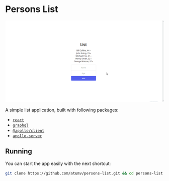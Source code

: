 # Persons List

![example](/public/example.gif)

A simple list application, built with following packages:

- [`react`](https://www.npmjs.com/package/react)
- [`graphql`](https://www.npmjs.com/package/graphql)
- [`@apollo/client`](https://www.npmjs.com/package/@apollo/client)
- [`apollo-server`](https://www.npmjs.com/package/apollo-server)

## Running

You can start the app easily with the next shortcut:

```sh
git clone https://github.com/atumv/persons-list.git && cd persons-list && npm i && npm start
```
